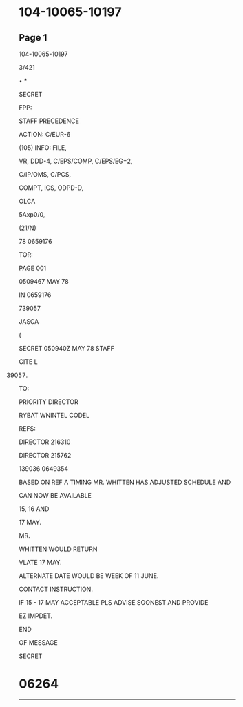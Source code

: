 # 104-10065-10197

## Page 1

104-10065-10197

3/421

• *

SECRET

FPP:

STAFF PRECEDENCE

ACTION: C/EUR-6

(105) INFO: FILE,

VR, DDD-4, C/EPS/COMP, C/EPS/EG=2,

C/IP/OMS, C/PCS,

COMPT, ICS, ODPD-D,

OLCA

5Axp0/0,

(21/N)

78 0659176

TOR:

PAGE 001

0509467 MAY 78

IN 0659176

739057

JASCA

(

SECRET 050940Z MAY 78 STAFF

CITE L

39057.

TO:

PRIORITY DIRECTOR

RYBAT WNINTEL CODEL

REFS:

DIRECTOR 216310

DIRECTOR 215762

139036 0649354

BASED ON REF A TIMING MR. WHITTEN HAS ADJUSTED SCHEDULE AND

CAN NOW BE AVAILABLE

15, 16 AND

17 MAY.

MR.

WHITTEN WOULD RETURN

VLATE 17 MAY.

ALTERNATE DATE WOULD BE WEEK OF 11 JUNE.

CONTACT INSTRUCTION.

IF 15 - 17 MAY ACCEPTABLE PLS ADVISE SOONEST AND PROVIDE

EZ IMPDET.

END

OF MESSAGE

SECRET

# 06264

---

